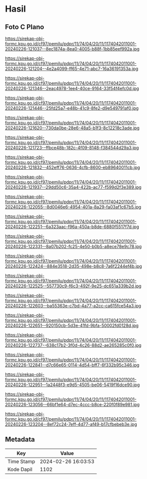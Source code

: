 # Hasil

## Foto C Plano

https://sirekap-obj-formc.kpu.go.id/cf97/pemilu/pdpr/11/74/04/20/11/1174042011001-20240226-121037--8ec1874a-8ea0-4005-b88f-1bb85eef992a.jpg

https://sirekap-obj-formc.kpu.go.id/cf97/pemilu/pdpr/11/74/04/20/11/1174042011001-20240226-121204--4e2a4099-ff65-4e71-abc7-16a36191353a.jpg

https://sirekap-obj-formc.kpu.go.id/cf97/pemilu/pdpr/11/74/04/20/11/1174042011001-20240226-121346--2eac4978-1ee4-40ce-9164-33f54f4efc0d.jpg

https://sirekap-obj-formc.kpu.go.id/cf97/pemilu/pdpr/11/74/04/20/11/1174042011001-20240226-121446--25fd25a7-e48b-41c9-8fe2-d9e549791af0.jpg

https://sirekap-obj-formc.kpu.go.id/cf97/pemilu/pdpr/11/74/04/20/11/1174042011001-20240226-121620--730da0be-28e6-48a5-b1f3-8c12218c3ade.jpg

https://sirekap-obj-formc.kpu.go.id/cf97/pemilu/pdpr/11/74/04/20/11/1174042011001-20240226-121723--ffbce48b-182c-4f09-8148-f384544d29a3.jpg

https://sirekap-obj-formc.kpu.go.id/cf97/pemilu/pdpr/11/74/04/20/11/1174042011001-20240226-121832--452eff76-0636-4cfb-8600-eb89640011cb.jpg

https://sirekap-obj-formc.kpu.go.id/cf97/pemilu/pdpr/11/74/04/20/11/1174042011001-20240226-121937--29dd50c6-35a4-422b-ac77-f599d2f3e389.jpg

https://sirekap-obj-formc.kpu.go.id/cf97/pemilu/pdpr/11/74/04/20/11/1174042011001-20240226-122055--8d0046e6-4954-401a-8a29-fa03af1c67b5.jpg

https://sirekap-obj-formc.kpu.go.id/cf97/pemilu/pdpr/11/74/04/20/11/1174042011001-20240226-122251--6a323aac-f96a-450a-b8de-6880f5517f7d.jpg

https://sirekap-obj-formc.kpu.go.id/cf97/pemilu/pdpr/11/74/04/20/11/1174042011001-20240226-122331--8a07b202-fc25-4e50-b0b5-a8ece78e9c78.jpg

https://sirekap-obj-formc.kpu.go.id/cf97/pemilu/pdpr/11/74/04/20/11/1174042011001-20240226-122424--884e3518-2d35-498e-b8c8-7a6f2244ef4b.jpg

https://sirekap-obj-formc.kpu.go.id/cf97/pemilu/pdpr/11/74/04/20/11/1174042011001-20240226-122525--557730c9-f6c3-492f-9e25-dc651a339b2d.jpg

https://sirekap-obj-formc.kpu.go.id/cf97/pemilu/pdpr/11/74/04/20/11/1174042011001-20240226-122603--ba55363e-c7bd-4a77-a2cc-ca615fce54a3.jpg

https://sirekap-obj-formc.kpu.go.id/cf97/pemilu/pdpr/11/74/04/20/11/1174042011001-20240226-122651--920150cb-5d3e-41fd-9bfa-50002fd0128d.jpg

https://sirekap-obj-formc.kpu.go.id/cf97/pemilu/pdpr/11/74/04/20/11/1174042011001-20240226-122737--638c17b2-3f0d-4c26-88d2-ae265285c0f0.jpg

https://sirekap-obj-formc.kpu.go.id/cf97/pemilu/pdpr/11/74/04/20/11/1174042011001-20240226-122841--d7c66e65-0114-4d54-bff7-6f332b95c346.jpg

https://sirekap-obj-formc.kpu.go.id/cf97/pemilu/pdpr/11/74/04/20/11/1174042011001-20240226-122951--1a2448f3-e9d5-4505-be06-5419f16dce90.jpg

https://sirekap-obj-formc.kpu.go.id/cf97/pemilu/pdpr/11/74/04/20/11/1174042011001-20240226-123056--66bf1e64-d7ec-4ccc-b8ce-220f0f89e981.jpg

https://sirekap-obj-formc.kpu.go.id/cf97/pemilu/pdpr/11/74/04/20/11/1174042011001-20240226-123204--8ef72c24-7eff-4d77-af49-b17cfbebeb3e.jpg


## Metadata

| Key        | Value               |
| ---------- | ------------------- |
| Time Stamp | 2024-02-26 16:03:53 |
| Kode Dapil | 1102                |



